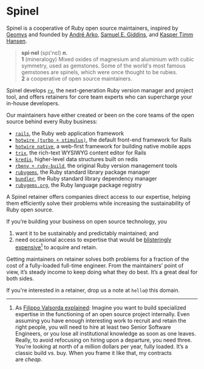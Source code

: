 # Spinel

Spinel is a cooperative of Ruby open source maintainers, inspired by [Geomys](https://geomys.org) and founded by [André Arko](https://arko.net), [Samuel E. Giddins](https://segiddins.me), and [Kasper Timm Hansen](https://kaspth.com).
> **spi·nel** (spɪ'nɛl) **_n._**  
> **1** (mineralogy) Mixed oxides of magnesium and aluminium with cubic symmetry, used as gemstones. Some of the world's most famous gemstones are spinels, which were once thought to be rubies.  
> **2** a cooperative of open source maintainers.

Spinel develops [`rv`](https://github.com/spinel-coop/rv), the next-generation Ruby version manager and project tool, and offers retainers for core team experts who can supercharge your in-house developers.

Our maintainers have either created or been on the core teams of the open source behind every Ruby business:

-   [`rails`](https://rubyonrails.org), the Ruby web application framework
-   [`hotwire (turbo + stimulus)`](https://hotwired.dev), the default front-end framework for Rails
-   [`hotwire native`](https://native.hotwired.dev), a web-first framework for building native mobile apps
-   [`trix`](https://trix-editor.org), the rich-text WYSIWYG content editor for Rails
-   [`kredis`](https://github.com/rails/kredis), higher-level data structures built on redis
-   [`rbenv + ruby-build`](https://rbenv.org), the original Ruby version management tools
-   [`rubygems`](https://github.com/rubygems/rubygems), the Ruby standard library package manager
-   [`bundler`](https://bundler.io), the Ruby standard library dependency manager
-   [`rubygems.org`](https://rubygems.org), the Ruby language package registry

A Spinel retainer offers companies direct access to our expertise, helping them efficiently solve their problems while increasing the sustainability of Ruby open source.

If you’re building your business on open source technology, you

1.  want it to be sustainably and predictably maintained; and <a name="fn:expensive"></a>
2.  need occasional access to expertise that would be [blisteringly expensive<sup>1</sup>](#expensive) to acquire and retain.

Getting maintainers on retainer solves both problems for a fraction of the cost of a fully-loaded full-time engineer. From the maintainers’ point of view, it’s steady income to keep doing what they do best. It’s a great deal for both sides.

If you're interested in a retainer, drop us a note at `hello@` this domain.

- - -

1. As [Filippo Valsorda explained](https://words.filippo.io/geomys/#fn:buildbuy): Imagine you want to build specialized expertise in the functioning of an open source project internally. Even assuming you have enough interesting work to recruit and retain the right people, you will need to hire at least two Senior Software Engineers, or you lose all institutional knowledge as soon as one leaves. Really, to avoid refocusing on hiring upon a departure, you need three. You’re looking at north of a million dollars per year, fully loaded. It’s a classic build vs. buy. When you frame it like that, my contracts are _cheap_.
